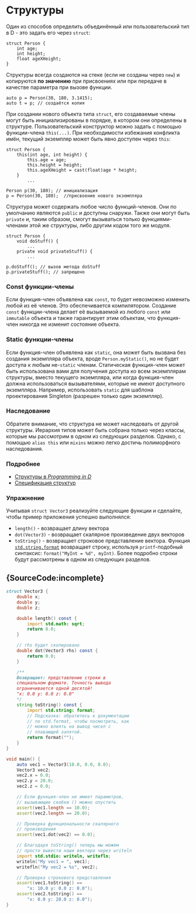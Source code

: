 # Структуры

Один из способов определить объединённый или пользовательский тип в D - это
задать его через `struct`:

    struct Person {
        int age;
        int height;
        float ageXHeight;
    }

Структуры всегда создаются на стеке (если не созданы через `new`) и копируются
**по значению** при присвоениях или при передаче в качестве параметра при вызове
функции.

    auto p = Person(30, 180, 3.1415);
    auto t = p; // создаётся копия

При создании нового объекта типа `struct`, его создаваемые члены могут быть
инициализированы в порядке, в котором они определены в структуре.
Пользовательский конструктор можно задать с помощью функции-члена `this(...)`.
При необходимости избежания конфликта имён, текущий экземпляр может быть явно
доступен через `this`:

    struct Person {
        this(int age, int height) {
            this.age = age;
            this.height = height;
            this.ageXHeight = cast(float)age * height;
        }
            ...

    Person p(30, 180); // инициализация
    p = Person(30, 180);  //присвоение нового экземпляра

Структура может содержать любое число функций-членов. Они по умолчанию являются
`public` и доступны снаружи. Также они могут быть `private` и, таким образом,
смогут вызываться только функциями-членами этой же структуры, либо другим кодом
того же модуля.

    struct Person {
        void doStuff() {
            ...
        private void privateStuff() {
            ...

    p.doStuff(); // вызов метода doStuff
    p.privateStuff(); // запрещено

### Const функции-члены

Если функция-член объявлена как `const`, то будет невозможно изменить любой из
её членов. Это обеспечивается компилятором. Создание `const` функции-члена
делает её вызываемой из любого `const` или `immutable` объекта и также
гарантирует этим объектам, что функция-член никогда не изменит состояние
объекта.

### Static функции-члены

Если функция-член объявлена как `static`, она может быть вызвана без создания
экземпляра объекта, вроде `Person.myStatic()`, но не будет доступа к любым
не-`static` членам. Статическая функция-член может быть использована вами для
получения доступа ко всем экземплярам структуры, вместо текущего экземпляра, или
когда функция-член должна использоваться вызывателями, которые не имеют
доступного экземпляра. Например, использовать `static` для шаблона
проектирования Singleton (разрешен только один экземпляр).

### Наследование

Обратите внимание, что структура не может наследовать от другой структуры.
Иерархия типов может быть собрана только через классы, которые мы рассмотрим в
одном из следующих разделов. Однако, с помощью `alias this` или `mixins` можно
легко достичь полиморфного наследования.

### Подробнее

- [Структуры в _Programming in D_](http://ddili.org/ders/d.en/struct.html)
- [Спецификация структур](https://dlang.org/spec/struct.html)

### Упражнение

Учитывая `struct Vector3` реализуйте следующие функции и сделайте, чтобы пример
приложения успешно выполнялся:

* `length()` - возвращает длину вектора
* `dot(Vector3)` - возвращает скалярное произведение двух векторов
* `toString()` - возвращает строковое представление вектора.
  Функция [`std.string.format`](https://dlang.org/phobos/std_format.html)
  возвращает строку, используя `printf`-подобный синтаксис:
  `format("MyInt = %d", myInt)`. Более подробно строки будут рассмотрены в одном
  из следующих разделов.

## {SourceCode:incomplete}

```d
struct Vector3 {
    double x;
    double y;
    double z;

    double length() const {
        import std.math: sqrt;
        return 0.0;
    }

    // rhs будет скопировано
    double dot(Vector3 rhs) const {
        return 0.0;
    }

    /**
    Возвращает: представление строки в
    специальном формате. Точность вывода
    ограничивается одной десятой!
    "x: 0.0 y: 0.0 z: 0.0"
    */
    string toString() const {
        import std.string: format;
        // Подсказка: обратитесь к документации
        // по std.format, чтобы посмотреть, как
        // можно влиять на вывод чисел с
        // плавающей запятой.
        return format("");
    }
}

void main() {
    auto vec1 = Vector3(10.0, 0.0, 0.0);
    Vector3 vec2;
    vec2.x = 0.0;
    vec2.y = 20.0;
    vec2.z = 0.0;

    // Если функция-член не имеет параметров,
    // вызывающие скобки () можно опустить
    assert(vec1.length == 10.0);
    assert(vec2.length == 20.0);

    // Проверка функциональности скалярного
    // произведения
    assert(vec1.dot(vec2) == 0.0);

    // Благодаря toString() теперь мы можем
    // просто вывести наши вектора через writeln
    import std.stdio: writeln, writefln;
    writeln("My vec1 = ", vec1);
    writefln("My vec2 = %s", vec2);

    // Проверка строкового представления
    assert(vec1.toString() ==
        "x: 10.0 y: 0.0 z: 0.0");
    assert(vec2.toString() ==
        "x: 0.0 y: 20.0 z: 0.0");
}
```
